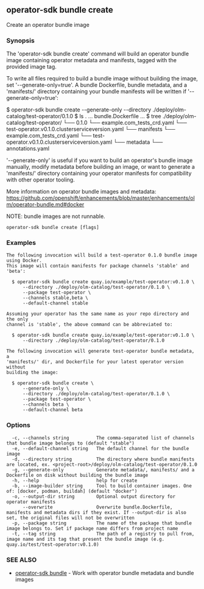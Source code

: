 ## operator-sdk bundle create

Create an operator bundle image

### Synopsis

The 'operator-sdk bundle create' command will build an operator
bundle image containing operator metadata and manifests, tagged with the
provided image tag.

To write all files required to build a bundle image without building the
image, set '--generate-only=true'. A bundle Dockerfile, bundle metadata, and
a 'manifests/' directory containing your bundle manifests will be written if
'--generate-only=true':

$ operator-sdk bundle create --generate-only --directory ./deploy/olm-catalog/test-operator/0.1.0
$ ls .
...
bundle.Dockerfile
...
$ tree ./deploy/olm-catalog/test-operator/
└── 0.1.0
	└── example.com_tests_crd.yaml
	└── test-operator.v0.1.0.clusterserviceversion.yaml
└── manifests
	└── example.com_tests_crd.yaml
	└── test-operator.v0.1.0.clusterserviceversion.yaml
└── metadata
	└── annotations.yaml

'--generate-only' is useful if you want to build an operator's bundle image
manually, modify metadata before building an image, or want to generate a
'manifests/' directory containing your operator manifests for compatibility
with other operator tooling.

More information on operator bundle images and metadata:
https://github.com/openshift/enhancements/blob/master/enhancements/olm/operator-bundle.md#docker

NOTE: bundle images are not runnable.


```
operator-sdk bundle create [flags]
```

### Examples

```
The following invocation will build a test-operator 0.1.0 bundle image using Docker.
This image will contain manifests for package channels 'stable' and 'beta':

  $ operator-sdk bundle create quay.io/example/test-operator:v0.1.0 \
      --directory ./deploy/olm-catalog/test-operator/0.1.0 \
      --package test-operator \
      --channels stable,beta \
      --default-channel stable

Assuming your operator has the same name as your repo directory and the only
channel is 'stable', the above command can be abbreviated to:

  $ operator-sdk bundle create quay.io/example/test-operator:v0.1.0 \
      --directory ./deploy/olm-catalog/test-operator/0.1.0

The following invocation will generate test-operator bundle metadata, a
'manifests/' dir, and Dockerfile for your latest operator version without
building the image:

  $ operator-sdk bundle create \
      --generate-only \
      --directory ./deploy/olm-catalog/test-operator/0.1.0 \
      --package test-operator \
      --channels beta \
      --default-channel beta

```

### Options

```
  -c, --channels string          The comma-separated list of channels that bundle image belongs to (default "stable")
  -e, --default-channel string   The default channel for the bundle image
  -d, --directory string         The directory where bundle manifests are located, ex. <project-root>/deploy/olm-catalog/test-operator/0.1.0
  -g, --generate-only            Generate metadata/, manifests/ and a Dockerfile on disk without building the bundle image
  -h, --help                     help for create
  -b, --image-builder string     Tool to build container images. One of: [docker, podman, buildah] (default "docker")
  -o, --output-dir string        Optional output directory for operator manifests
      --overwrite                Overwrite bundle.Dockerfile, manifests and metadata dirs if they exist. If --output-dir is also set, the original files will not be overwritten
  -p, --package string           The name of the package that bundle image belongs to. Set if package name differs from project name
  -t, --tag string               The path of a registry to pull from, image name and its tag that present the bundle image (e.g. quay.io/test/test-operator:v0.1.0)
```

### SEE ALSO

* [operator-sdk bundle](operator-sdk_bundle.md)	 - Work with operator bundle metadata and bundle images

